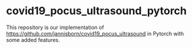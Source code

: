 # covid19_pocus_ultrasound_pytorch

This repository is our implementation of https://github.com/jannisborn/covid19_pocus_ultrasound in Pytorch with some added features.
